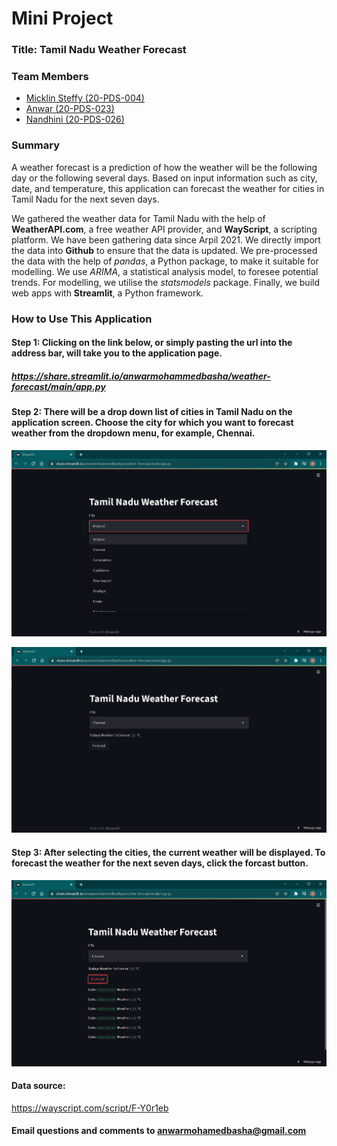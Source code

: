 # Mini Project 

### Title: Tamil Nadu Weather Forecast

### Team Members

 * [Micklin Steffy (20-PDS-004)](https://www.linkedin.com/in/micklinsteffyl/)
 * [Anwar (20-PDS-023)](https://www.linkedin.com/in/anwarmohamedbasha/)
 * [Nandhini (20-PDS-026)](https://www.linkedin.com/in/nandhini-p-b18aab1b4/)

### Summary

A weather forecast is a prediction of how the weather will be the following day or the following several days. Based on input information such as city, date, and temperature, this application can forecast the weather for cities in Tamil Nadu for the next seven days.  

We gathered the weather data for Tamil Nadu with the help of **WeatherAPI.com**, a free weather API provider, and **WayScript**, a scripting platform. We have been gathering data since Arpil 2021. We directly import the data into **Github** to ensure that the data is updated. We pre-processed the data with the help of *pandas*, a Python package, to make it suitable for modelling. We use *ARIMA*, a statistical analysis model, to foresee potential trends. For modelling, we utilise the *statsmodels* package. Finally, we build web apps with **Streamlit**, a Python framework.

### How to Use This Application

#### Step 1: Clicking on the link below, or simply pasting the url into the address bar, will take you to the application page.
##### https://share.streamlit.io/anwarmohammedbasha/weather-forecast/main/app.py

#### Step 2: There will be a drop down list of cities in Tamil Nadu on the application screen. Choose the city for which you want to forecast weather from the dropdown menu, for example, Chennai.
![Screenshot](/images/Screenshot1.png)

![Screenshot](/images/Screenshot2.png)

#### Step 3: After selecting the cities, the current weather will be displayed. To forecast the weather for the next seven days, click the forcast button.
![Screenshot](/images/Screenshot3.png)



#### Data source: 
https://wayscript.com/script/F-Y0r1eb

#### Email questions and comments to anwarmohamedbasha@gmail.com
